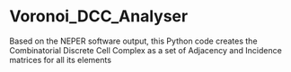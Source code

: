 # Voronoi_DCC_Analyser
Based on the NEPER software output, this Python code creates the Combinatorial Discrete Cell Complex as a set of Adjacency and Incidence matrices for all its elements 
